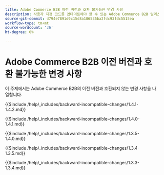 ```yaml
---
title: Adobe Commerce B2B 이전 버전과 호환 불가능한 변경 사항
description: 사용자 지정 코드를 업데이트해야 할 수 있는 Adobe Commerce B2B 릴리스의 변경 사항에 대해 알아봅니다.
source-git-commit: d794e7891d9c15d8a106535ba2fdc93fdc5515ea
workflow-type: tm+mt
source-wordcount: '36'
ht-degree: 0%

---
```


# Adobe Commerce B2B 이전 버전과 호환 불가능한 변경 사항

이 주제에서는 Adobe Commerce B2B의 이전 버전과 호환되지 않는 변경 사항을 나열합니다.

{{$include /help/_includes/backward-incompatible-changes/1.4.1-1.4.2.md}}

{{$include /help/_includes/backward-incompatible-changes/1.4.0-1.4.1.md}}

{{$include /help/_includes/backward-incompatible-changes/1.3.5-1.4.0.md}}

{{$include /help/_includes/backward-incompatible-changes/1.3.4-1.3.5.md}}

{{$include /help/_includes/backward-incompatible-changes/1.3.3-1.3.4.md}}
